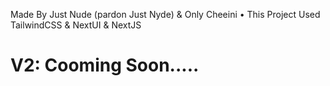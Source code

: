 Made By Just Nude (pardon Just Nyde) & Only Cheeini
• This Project Used TailwindCSS & NextUI & NextJS

# V2: Cooming Soon.....




